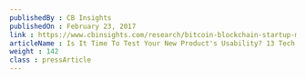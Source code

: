 ```yaml
---
publishedBy : CB Insights
publishedOn : February 23, 2017
link : https://www.cbinsights.com/research/bitcoin-blockchain-startup-market-map/
articleName : Is It Time To Test Your New Product's Usability? 13 Tech Experts Weigh In
weight : 142 
class : pressArticle
---
```

